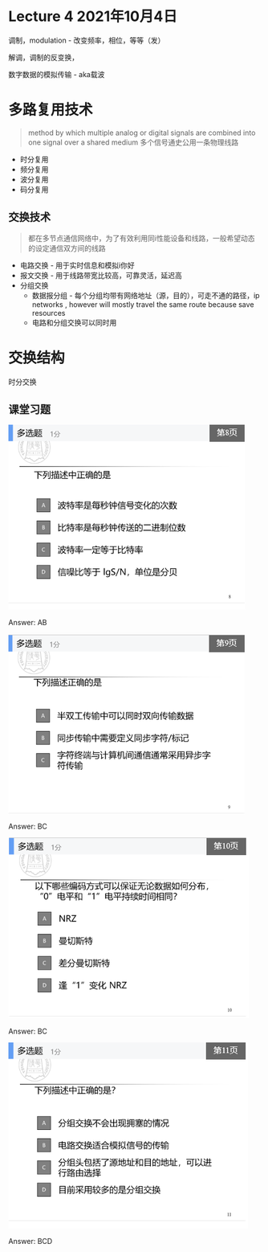 # Lecture  4 2021年10月4日

调制，modulation - 改变频率，相位，等等（发）

解调，调制的反变换，

数字数据的模拟传输 - aka载波

# 多路复用技术

> method by which multiple analog or digital signals are combined into one signal over a shared medium 多个信号通史公用一条物理线路

- 时分复用
- 频分复用
- 波分复用
- 码分复用

## 交换技术

> 都在多节点通信网络中，为了有效利用同i性能设备和线路，一般希望动态的设定通信双方间的线路

- 电路交换 - 用于实时信息和模拟i你好
- 报文交换 - 用于线路带宽比较高，可靠灵活，延迟高
- 分组交换
  - 数据报分组 - 每个分组均带有网络地址（源，目的），可走不通的路径，ip networks , however will mostly travel the same route because save resources
  - 电路和分组交换可以同时用

# 交换结构

时分交换

## 课堂习题

![](image/Lecture4/1633317969819.png)

Answer: AB

![](image/Lecture4/1633318001077.png)

Answer: BC

![](image/Lecture4/1633318061561.png)

Answer: BC

![](image/Lecture4/1633318079003.png)

Answer: BCD
